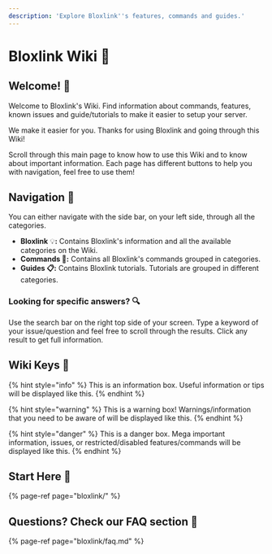 ```yaml
---
description: 'Explore Bloxlink''s features, commands and guides.'
---
```


# Bloxlink Wiki 📂

## Welcome! 👋

Welcome to Bloxlink's Wiki. Find information about commands, features, known issues and guide/tutorials to make it easier to setup your server.  
  
We make it easier for you. Thanks for using Bloxlink and going through this Wiki!

Scroll through this main page to know how to use this Wiki and to know about  important information. Each page has different buttons to help you with navigation, feel free to use them!

## Navigation 🛫

You can either navigate with the side bar, on your left side, through all the categories.

* **Bloxlink** 💡**:** Contains Bloxlink's information and all the available categories on the Wiki.
* **Commands 🤖:** Contains all Bloxlink's commands grouped in categories.
* **Guides 📋:** Contains Bloxlink tutorials. Tutorials are grouped in different categories.

### Looking for specific answers? 🔍

Use the search bar on the right top side of your screen. Type a keyword of your issue/question and feel free to scroll through the results. Click any result to get full information.

## Wiki Keys 🔑

{% hint style="info" %}
This is an information box. Useful information or tips will be displayed like this.
{% endhint %}

{% hint style="warning" %}
This is a warning box! Warnings/information that you need to be aware of will be displayed like this.
{% endhint %}

{% hint style="danger" %}
This is a danger box. Mega important information, issues, or restricted/disabled features/commands will be displayed like this.
{% endhint %}

## Start Here 📌

{% page-ref page="bloxlink/" %}

## Questions? Check our FAQ section 📜

{% page-ref page="bloxlink/faq.md" %}

